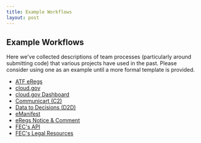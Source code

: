 ```yaml
---
title: Example Workflows
layout: post
---
```

## Example Workflows

Here we've collected descriptions of team processes (particularly around
submitting code) that various projects have used in the past. Please consider
using one as an example until a more formal template is provided.

* [ATF eRegs](https://github.com/18F/atf-eregs/blob/master/CONTRIBUTING.md)
* [cloud.gov](https://github.com/18F/cg-product/blob/master/DeliveryProcess.md)
* [cloud.gov Dashboard](https://github.com/18F/cg-dashboard/blob/master/CONTRIBUTING.md)
* [Communicart (C2)](https://github.com/18F/C2/blob/master/doc/team_practices.md)
* [Data to Decisions (D2D)](https://docs.google.com/document/d/1N9DBZj3zooA2nK00-7_WOSEr1DOsLx5aTtxaaSFBdoM/edit#)
* [eManifest](https://github.com/18F/e-manifest/blob/master/CONTRIBUTING.md#development-practices)
* [eRegs Notice &amp; Comment](https://github.com/eregs/notice-and-comment/blob/master/CONTRIBUTING.md)
* [FEC's API](https://github.com/18F/openFEC/blob/develop/CONTRIBUTING.md)
* [FEC's Legal Resources](https://github.com/18F/fec-eregs/blob/master/CONTRIBUTING.md)
